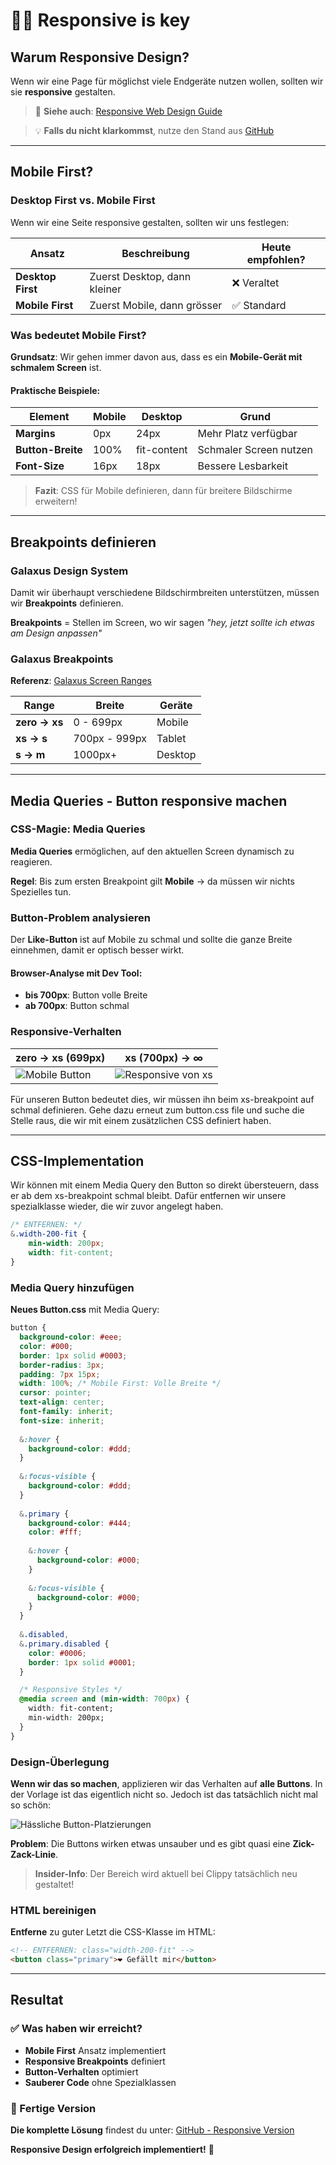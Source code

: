 # 💃🏼 Responsive is key

## Warum Responsive Design?

Wenn wir eine Page für möglichst viele Endgeräte nutzen wollen, sollten wir sie **responsive** gestalten. 

> 📖 **Siehe auch**: [Responsive Web Design Guide](../rwd.md)

> 💡 **Falls du nicht klarkommst**, nutze den Stand aus [GitHub](https://github.com/rekoch/webEngineerDgEditors/tree/main/public/02_html_css/06_variables)

---

## Mobile First?

### Desktop First vs. Mobile First

Wenn wir eine Seite responsive gestalten, sollten wir uns festlegen:

| Ansatz | Beschreibung | Heute empfohlen? |
|--------|--------------|------------------|
| **Desktop First** | Zuerst Desktop, dann kleiner | ❌ Veraltet |
| **Mobile First** | Zuerst Mobile, dann grösser | ✅ Standard |

### Was bedeutet Mobile First?

**Grundsatz**: Wir gehen immer davon aus, dass es ein **Mobile-Gerät mit schmalem Screen** ist.

#### **Praktische Beispiele:**

| Element | Mobile | Desktop | Grund |
|---------|--------|---------|-------|
| **Margins** | 0px | 24px | Mehr Platz verfügbar |
| **Button-Breite** | 100% | fit-content | Schmaler Screen nutzen |
| **Font-Size** | 16px | 18px | Bessere Lesbarkeit |

> **Fazit**: CSS für Mobile definieren, dann für breitere Bildschirme erweitern!

---

## Breakpoints definieren

### Galaxus Design System

Damit wir überhaupt verschiedene Bildschirmbreiten unterstützen, müssen wir **Breakpoints** definieren.

**Breakpoints** = Stellen im Screen, wo wir sagen *"hey, jetzt sollte ich etwas am Design anpassen"*

### Galaxus Breakpoints

**Referenz**: [Galaxus Screen Ranges](https://www.galaxus.ch/designsystem/foundations/screen-ranges-and-breakpoints)

| Range | Breite | Geräte |
|-------|--------|--------|
| **zero → xs** | 0 - 699px | Mobile |
| **xs → s** | 700px - 999px | Tablet |
| **s → m** | 1000px+ | Desktop |

---

## Media Queries - Button responsive machen

### CSS-Magie: Media Queries

**Media Queries** ermöglichen, auf den aktuellen Screen dynamisch zu reagieren.

**Regel**: Bis zum ersten Breakpoint gilt **Mobile** → da müssen wir nichts Spezielles tun.

### Button-Problem analysieren

Der **Like-Button** ist auf Mobile zu schmal und sollte die ganze Breite einnehmen, damit er optisch besser wirkt.

#### **Browser-Analyse mit Dev Tool:**
- **bis 700px**: Button volle Breite 
- **ab 700px**: Button schmal

### Responsive-Verhalten

| zero → xs (699px) | xs (700px) → ∞ |
|-------------|------------------|
|![Mobile Button](images/responsive_zero-xs.png) | ![Responsive von xs](images/responsive_fromXs.png)

Für unseren Button bedeutet dies, wir müssen ihn beim xs-breakpoint auf schmal definieren. Gehe dazu erneut zum button.css file und suche die Stelle raus, die wir mit einem zusätzlichen CSS definiert haben.

---

## CSS-Implementation
Wir können mit einem Media Query den Button so direkt übersteuern, dass er ab dem xs-breakpoint schmal bleibt. Dafür entfernen wir unsere spezialklasse wieder, die wir zuvor angelegt haben.

```css
/* ENTFERNEN: */
&.width-200-fit {
    min-width: 200px;
    width: fit-content;
}
```

### Media Query hinzufügen

**Neues Button.css** mit Media Query:

```css
button {
  background-color: #eee;
  color: #000;
  border: 1px solid #0003;
  border-radius: 3px;
  padding: 7px 15px;
  width: 100%; /* Mobile First: Volle Breite */
  cursor: pointer;
  text-align: center;
  font-family: inherit;
  font-size: inherit;
  
  &:hover {
    background-color: #ddd;
  }
  
  &:focus-visible {
    background-color: #ddd;
  }
  
  &.primary {
    background-color: #444;
    color: #fff;
    
    &:hover {
      background-color: #000;
    }
    
    &:focus-visible {
      background-color: #000;
    }
  }
  
  &.disabled,
  &.primary.disabled {
    color: #0006;
    border: 1px solid #0001;
  }

  /* Responsive Styles */
  @media screen and (min-width: 700px) {
    width: fit-content;
    min-width: 200px;
  }
}
```

### Design-Überlegung

**Wenn wir das so machen**, applizieren wir das Verhalten auf **alle Buttons**. In der Vorlage ist das eigentlich nicht so. Jedoch ist das tatsächlich nicht mal so schön:

![Hässliche Button-Platzierungen](images/responsive_uglyButtonPlacements.png)

**Problem**: Die Buttons wirken etwas unsauber und es gibt quasi eine **Zick-Zack-Linie**.

> **Insider-Info**: Der Bereich wird aktuell bei Clippy tatsächlich neu gestaltet!

### HTML bereinigen

**Entferne** zu guter Letzt die CSS-Klasse im HTML:
```html
<!-- ENTFERNEN: class="width-200-fit" -->
<button class="primary">❤️ Gefällt mir</button>
```

---

## Resultat

### ✅ Was haben wir erreicht?

- **Mobile First** Ansatz implementiert
- **Responsive Breakpoints** definiert
- **Button-Verhalten** optimiert
- **Sauberer Code** ohne Spezialklassen

### 🔗 Fertige Version

**Die komplette Lösung** findest du unter: [GitHub - Responsive Version](https://github.com/rekoch/webEngineerDgEditors/tree/main/public/02_html_css/07_responsive)

**Responsive Design erfolgreich implementiert!** 🎉
